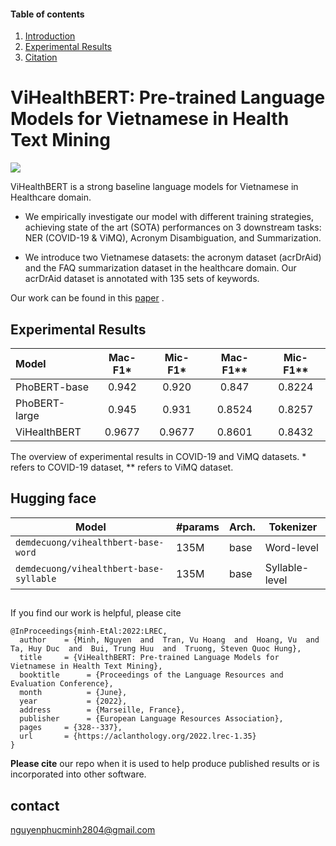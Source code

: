 #### Table of contents
1. [Introduction](#introduction)
2. [Experimental Results](#result)
3. [Citation](#cite)
   
# <a name="introduction"></a> ViHealthBERT: Pre-trained Language Models for Vietnamese in Health Text Mining

<img src="asset/overview.png"/>


ViHealthBERT is a strong baseline language models for Vietnamese in Healthcare domain.

 - We empirically investigate our model with different training strategies, achieving state of the art (SOTA) performances on 3 downstream tasks: NER (COVID-19 & ViMQ), Acronym Disambiguation, and Summarization.

 - We introduce two Vietnamese datasets: the acronym dataset (acrDrAid) and the FAQ summarization dataset in the healthcare domain. Our acrDrAid dataset is annotated with 135 sets of keywords.

Our work can be found in this [paper](https://aclanthology.org/2022.lrec-1.35/) . 



## <a name="result"></a> Experimental Results


| Model         |       Mac-F1*     |   Mic-F1*     |   Mac-F1**    |   Mic-F1**  |
| :---          |       :----:      |    :----:     |    :----:     |   :----:    |  
| PhoBERT-base  |       0.942       |   0.920       |   0.847       |   0.8224    |
| PhoBERT-large |       0.945       |   0.931       |   0.8524      |   0.8257    |
| ViHealthBERT  |       0.9677      |   0.9677      |   0.8601      |   0.8432    |

The overview of experimental results in COVID-19 and ViMQ datasets. * refers to COVID-19 dataset, ** refers to ViMQ dataset.

## <a name='hugging face'></a> Hugging face

Model | #params | Arch.  | Tokenizer
---|---|---|---
`demdecuong/vihealthbert-base-word` | 135M | base | Word-level
`demdecuong/vihealthbert-base-syllable` | 135M | base | Syllable-level

## <a name="cite"></a>
If you find our work is helpful, please cite 
```
@InProceedings{minh-EtAl:2022:LREC,
  author    = {Minh, Nguyen  and  Tran, Vu Hoang  and  Hoang, Vu  and  Ta, Huy Duc  and  Bui, Trung Huu  and  Truong, Steven Quoc Hung},
  title     = {ViHealthBERT: Pre-trained Language Models for Vietnamese in Health Text Mining},
  booktitle      = {Proceedings of the Language Resources and Evaluation Conference},
  month          = {June},
  year           = {2022},
  address        = {Marseille, France},
  publisher      = {European Language Resources Association},
  pages     = {328--337},
  url       = {https://aclanthology.org/2022.lrec-1.35}
}
```
**Please cite** our repo when it is used to help produce published results or is incorporated into other software.

## contact
nguyenphucminh2804@gmail.com


